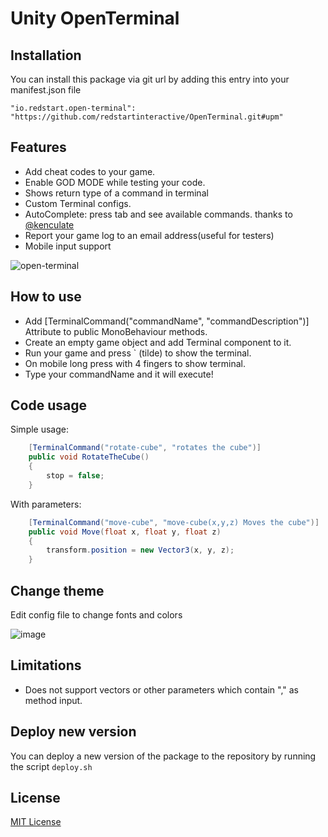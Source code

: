 # Unity OpenTerminal

## Installation
You can install this package via git url by adding this entry into your manifest.json file
```
"io.redstart.open-terminal": "https://github.com/redstartinteractive/OpenTerminal.git#upm"
```

## Features

- Add cheat codes to your game.
- Enable GOD MODE while testing your code.
- Shows return type of a command in terminal
- Custom Terminal configs.
- AutoComplete: press tab and see available commands. thanks to [@kenculate](https://github.com/kenculate)
- Report your game log to an email address(useful for testers)
- Mobile input support

![open-terminal](https://user-images.githubusercontent.com/6388730/84697557-9be01b00-af63-11ea-9971-e3e4dd3922c3.gif)

## How to use

- Add [TerminalCommand("commandName", "commandDescription")] Attribute to public MonoBehaviour methods.
- Create an empty game object and add Terminal component to it.
- Run your game and press ` (tilde) to show the terminal. 
- On mobile long press with 4 fingers to show terminal.
- Type your commandName and it will execute!

## Code usage

Simple usage:

```csharp
    [TerminalCommand("rotate-cube", "rotates the cube")]
    public void RotateTheCube()
    {
        stop = false;
    }
```

With parameters:

```csharp
    [TerminalCommand("move-cube", "move-cube(x,y,z) Moves the cube")]
    public void Move(float x, float y, float z)
    {
        transform.position = new Vector3(x, y, z);
    }
```

## Change theme

Edit config file to change fonts and colors

![image](https://user-images.githubusercontent.com/6388730/27377905-8dd0b4b8-568b-11e7-83f0-775d943773a9.png)

## Limitations

- Does not support vectors or other parameters which contain "," as method input.

## Deploy new version
You can deploy a new version of the package to the repository by running the script `deploy.sh`

## License

[MIT License](LICENSE)
